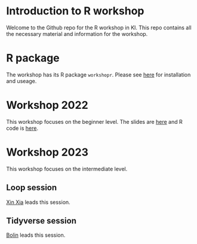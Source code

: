 # Introduction to R workshop
Welcome to the Github repo for the R workshop in KI. This repo contains all the necessary material and information for the workshop.

# R package
The workshop has its R package `workshopr`. Please see [here](https://github.com/Bolin-Wu/workshopr/tree/main/rpackage) for installation and useage.


# Workshop 2022
This workshop focuses on the beginner level.  The slides are [here](https://bolin-wu.github.io/Rworkshop_KI_slide/#1) and R code is [here](https://github.com/Bolin-Wu/workshopr/blob/main/material/2022_beginner/example.R).

# Workshop 2023
This workshop focuses on the intermediate level.

## Loop session
[Xin Xia](https://ki-su-arc.se/staff/xin-xia/) leads this session. 


## Tidyverse session
[Bolin](https://staff.ki.se/people/bolin-wu) leads this session.


